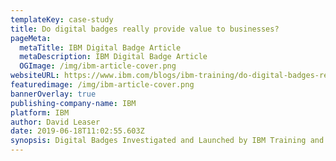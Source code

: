 ```yaml
---
templateKey: case-study
title: Do digital badges really provide value to businesses?
pageMeta:
  metaTitle: IBM Digital Badge Article
  metaDescription: IBM Digital Badge Article
  OGImage: /img/ibm-article-cover.png
websiteURL: https://www.ibm.com/blogs/ibm-training/do-digital-badges-really-provide-value-to-businesses/
featuredimage: /img/ibm-article-cover.png
bannerOverlay: true
publishing-company-name: IBM
platform: IBM
author: David Leaser
date: 2019-06-18T11:02:55.603Z
synopsis: Digital Badges Investigated and Launched by IBM Training and Skills
---
```

